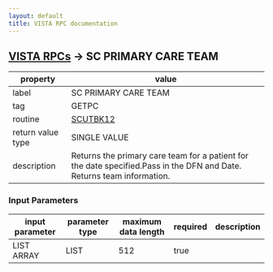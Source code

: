 ```yaml
---
layout: default
title: VISTA RPC documentation
---
```




## [VISTA RPCs](TableOfContent.md) &#8594; SC PRIMARY CARE TEAM 

 property | value 
--- | --- 
 label | SC PRIMARY CARE TEAM
 tag | GETPC
 routine | [SCUTBK12](http://code.osehra.org/dox/Routine_SCUTBK12_source.html)
 return value type | SINGLE VALUE
 description | Returns the primary care team for a patient for the date specified.Pass in the DFN and Date.  Returns team information.

### Input Parameters

| input parameter | parameter type | maximum data length | required | description | 
| --- | --- | --- | --- | --- | 
| LIST ARRAY | LIST | 512 | true |  | 